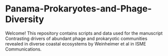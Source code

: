 # Panama-Prokaryotes-and-Phage-Diversity

Welcome! This repository contains scripts and data used for the manuscript Contrasting drivers of abundant phage and prokaryotic communities revealed in diverse coastal ecosystems by Weinheimer et al in ISME Communications.
